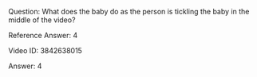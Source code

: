 Question: What does the baby do as the person is tickling the baby in the middle of the video?

Reference Answer: 4

Video ID: 3842638015

Answer: 4

